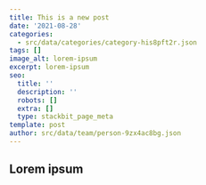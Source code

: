 ```yaml
---
title: This is a new post
date: '2021-08-28'
categories:
  - src/data/categories/category-his8pft2r.json
tags: []
image_alt: lorem-ipsum
excerpt: lorem-ipsum
seo:
  title: ''
  description: ''
  robots: []
  extra: []
  type: stackbit_page_meta
template: post
author: src/data/team/person-9zx4ac8bg.json
---
```

## Lorem ipsum
